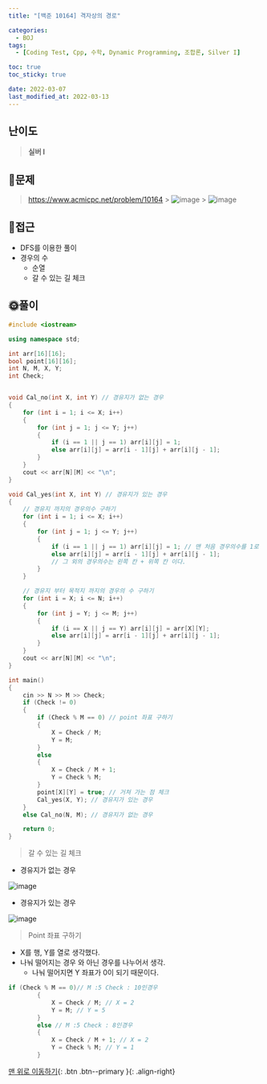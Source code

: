 ```yaml
---
title: "[백준 10164] 격자상의 경로"

categories:
  - BOJ
tags:
  - [Coding Test, Cpp, 수학, Dynamic Programming, 조합론, Silver I]

toc: true
toc_sticky: true

date: 2022-03-07
last_modified_at: 2022-03-13
---
```


## 난이도

> **실버 I**

## 📜문제

> <https://www.acmicpc.net/problem/10164> > ![image](https://user-images.githubusercontent.com/81313733/156984206-519574e3-bf1f-43aa-852e-47d9f3c59a99.png) > ![image](https://user-images.githubusercontent.com/81313733/156984275-83eccb65-0ee1-4ee0-a7e7-5909e37f04a0.png)

## 🔎접근

- DFS를 이용한 풀이
- 경우의 수
  - 순열
  - 갈 수 있는 길 체크

## 🌞풀이

```c++
#include <iostream>

using namespace std;

int arr[16][16];
bool point[16][16];
int N, M, X, Y;
int Check;


void Cal_no(int X, int Y) // 경유지가 없는 경우
{
	for (int i = 1; i <= X; i++)
	{
		for (int j = 1; j <= Y; j++)
		{
			if (i == 1 || j == 1) arr[i][j] = 1;
			else arr[i][j] = arr[i - 1][j] + arr[i][j - 1];
		}
	}
	cout << arr[N][M] << "\n";
}

void Cal_yes(int X, int Y) // 경유지가 있는 경우
{
	// 경유지 까지의 경우의수 구하기
	for (int i = 1; i <= X; i++)
	{
		for (int j = 1; j <= Y; j++)
		{
			if (i == 1 || j == 1) arr[i][j] = 1; // 맨 처음 경우의수를 1로 고정한다.
			else arr[i][j] = arr[i - 1][j] + arr[i][j - 1];
			// 그 외의 경우의수는 왼쪽 칸 + 위쪽 칸 이다.
		}
	}

	// 경유지 부터 목적지 까지의 경우의 수 구하기
	for (int i = X; i <= N; i++)
	{
		for (int j = Y; j <= M; j++)
		{
			if (i == X || j == Y) arr[i][j] = arr[X][Y];
			else arr[i][j] = arr[i - 1][j] + arr[i][j - 1];
		}
	}
	cout << arr[N][M] << "\n";
}

int main()
{
	cin >> N >> M >> Check;
	if (Check != 0)
	{
		if (Check % M == 0) // point 좌표 구하기
		{
			X = Check / M;
			Y = M;
		}
		else
		{
			X = Check / M + 1;
			Y = Check % M;
		}
		point[X][Y] = true; // 거쳐 가는 점 체크
		Cal_yes(X, Y); // 경유지가 있는 경우
	}
	else Cal_no(N, M); // 경유지가 없는 경우

	return 0;
}
```

> 갈 수 있는 길 체크

- 경유지가 없는 경우

![image](https://user-images.githubusercontent.com/81313733/156986389-5debcfcb-54c7-4959-bce8-30a9dddb37c9.png)

- 경유지가 있는 경우

![image](https://user-images.githubusercontent.com/81313733/156986156-c83527ff-1a89-4bd1-a000-2d538f83e4e1.png)

> Point 좌표 구하기

- X를 행, Y를 열로 생각했다.
- 나눠 떨어지는 경우 와 아닌 경우를 나누어서 생각.
  - 나눠 떨어지면 Y 좌표가 0이 되기 때문이다.

```c++
if (Check % M == 0)// M :5 Check : 10인경우
		{
			X = Check / M; // X = 2
			Y = M; // Y = 5
		}
		else // M :5 Check : 8인경우
		{
			X = Check / M + 1; // X = 2
			Y = Check % M; // Y = 1
		}
```

[맨 위로 이동하기](#){: .btn .btn--primary }{: .align-right}
